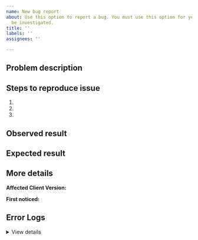 ```yaml
---
name: New bug report
about: Use this option to report a bug. You must use this option for your report to
  be investigated.
title: ''
labels: ''
assignees: ''

---
```


<!-- You must use this template or your issue will be closed without investigation. Please see the guidelines. -->

## Problem description

<!-- Enter a concise description of your problem here -->

## Steps to reproduce issue

<!-- These steps are essential for us to be able to help you. Usually it is impossible to investigate reports unless they include steps we can follow ourselves, so please do your best to provide specific steps. -->
<!-- Make sure you find a way to completely and reliably reproduce the bug before writing your bug report. If there is no reliable way to reproduce the bug, we won't be able to help and will just close it. -->

1.
2.
3.

## Observed result

<!-- What do you see happen? -->

## Expected result

<!-- What did you expect to happen instead? -->

## More details
<!-- Providing more information will make it more likely the issue you are reporting can be fixed. -->

**Affected Client Version:** <!-- BOTH, OLD CLIENT or INOCHI CLIENT -->

<!-- Identifying the first version the issue started happening can help resolve the issue more quickly. -->

**First noticed:** <!-- e.g. worked fine before DAY or UPDATE version as per updater patch notes -->

## Error Logs

<!-- If you see a crash log file in your client folder /data files/logs/ , please copy and paste it to where it says "PASTE HERE" below. -->

<details><summary>View details</summary>

Problem description: Sometime i see people around me has short freeze duration time and then a bit teleporting after freeze. But this doesnt affect my character i can still cast jutsu and walk without getting freeze. I believe it doesnt because of my internet or ping cause i have exitlag and stable ping 
Steps to reproduce issue: When people around me walk, run or fighting in game
Observed result: 
Expected result:
More details: I bought a brand new laptop Lenovo legion 5 82B10039MX Processor AMD Ryzen 5 4600H, NVIDIA GeForce RTX 2060
Affected Client Version:Lastes client version

First noticed:Since i start playing on my new laptop. This problem doesnt occur on my old laptop

</details>
